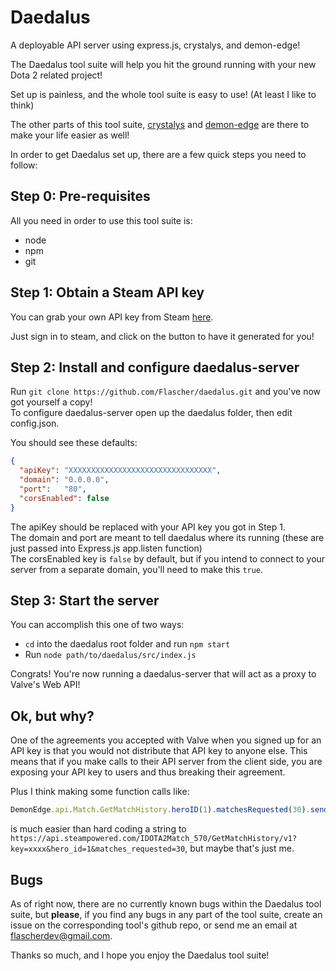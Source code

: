 # Daedalus
A deployable API server using express.js, crystalys, and demon-edge!

The Daedalus tool suite will help you hit the ground running with your new Dota 2 related project!

Set up is painless, and the whole tool suite is easy to use! (At least I like to think)

The other parts of this tool suite, [crystalys](https://github.com/Flascher/crystalys) and [demon-edge](https://github.com/Flascher/demon-edge) are there to make your life easier as well!

In order to get Daedalus set up, there are a few quick steps you need to follow:

## Step 0: Pre-requisites

All you need in order to use this tool suite is:

* node
* npm
* git

## Step 1: Obtain a Steam API key

You can grab your own API key from Steam [here](https://steamcommunity.com/dev/apikey).

Just sign in to steam, and click on the button to have it generated for you!


## Step 2: Install and configure daedalus-server

Run `git clone https://github.com/Flascher/daedalus.git` and you've now got yourself a copy!  
To configure daedalus-server open up the daedalus folder, then edit config.json.

You should see these defaults:

```json
{
  "apiKey": "XXXXXXXXXXXXXXXXXXXXXXXXXXXXXXXX",
  "domain": "0.0.0.0",
  "port":   "80",
  "corsEnabled": false
}
```

The apiKey should be replaced with your API key you got in Step 1.  
The domain and port are meant to tell daedalus where its running (these are just passed into Express.js app.listen function)  
The corsEnabled key is `false` by default, but if you intend to connect to your server from a separate domain, you'll need to make this `true`.  

## Step 3: Start the server

You can accomplish this one of two ways:

* `cd` into the daedalus root folder and run `npm start`
* Run `node path/to/daedalus/src/index.js`

Congrats! You're now running a daedalus-server that will act as a proxy to Valve's Web API!

## Ok, but why?

One of the agreements you accepted with Valve when you signed up for an API key is that you would not distribute that API key to anyone else. This means that if you make calls to their API server from the client side, you are exposing your API key to users and thus breaking their agreement.

Plus I think making some function calls like:

```javascript
DemonEdge.api.Match.GetMatchHistory.heroID(1).matchesRequested(30).sendRequest();
```

is much easier than hard coding a string to `https://api.steampowered.com/IDOTA2Match_570/GetMatchHistory/v1?key=xxxx&hero_id=1&matches_requested=30`, but maybe that's just me.

## Bugs

As of right now, there are no currently known bugs within the Daedalus tool suite, but **please**, if you find any bugs in any part of the tool suite, create an issue on the corresponding tool's github repo, or send me an email at flascherdev@gmail.com.

Thanks so much, and I hope you enjoy the Daedalus tool suite!
